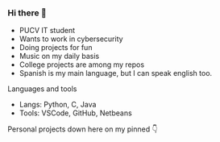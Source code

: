 ### Hi there 👋

+ PUCV IT student
+ Wants to work in cybersecurity
+ Doing projects for fun
+ Music on my daily basis
+ College projects are among my repos
+ Spanish is my main language, but I can speak english too.

Languages and tools </br>
+ Langs: Python, C, Java
+ Tools: VSCode, GitHub, Netbeans

Personal projects down here on my pinned 👇
